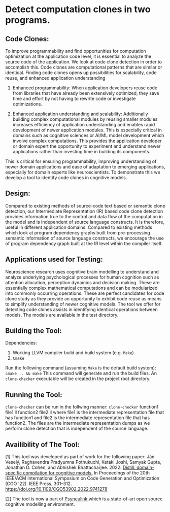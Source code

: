 # Detect computation clones in two programs.

## Code Clones:
To improve programmability and find opportunities for computation optimization at the application code level, it is essential to analyze the source code of the application. We look at code clone detection in order to accomplish this. Code clones are computational patterns that are similar or identical. Finding code clones opens up possibilities for scalability, code reuse, and enhanced application understanding

1. Enhanced programmability: When application developers reuse code from libraries that have already been extensively optimized, they save time and effort by not having to rewrite code or investigate optimizations.

2. Enhanced application understanding and scalability: Additionally building complex computational modules by reusing smaller modules increases efficiency of application understanding and enables rapid development of newer application modules. This is especially critical in domains such as cognitive sciences or AI/ML model development which involve complex computations. This provides the application developer or domain expert the opportunity to experiment and understand newer applications rather than investing time in building its components.

This is critical for ensuring programmability, improving understanding of newer domain applications and ease of adaptation to emerging applications, especially for domain experts like neuroscientists. To demonstrate this we develop a tool to identify code clones in cognitive models. 

## Design: 
Compared to existing methods of source-code text based or semantic clone detection, our Intermediate Representation (IR) based code clone detection provides information true to the control and data flow of the computation in the model and is independent of source language constructs. It is therefore, useful in different application domains. Compared to existing methods which look at program dependency graphs built from pre-processing semantic information of source language constructs, we encourage the use of program dependency graph built at the IR level within the compiler itself. 

## Applications used for Testing:
Neuroscience research uses cognitive brain modelling to understand and analyze underlying psychological processes for human cognition such as attention allocation, perception dynamics and decision making. These are essentially complex mathematical computations and can be modularized into commonly occurring operations. These are perfect candidates for code clone study as they provide an opportunity to exhibit code reuse as means to simplify understanding of newer cognitive models. The tool we offer for detecting code clones assists in identifying identical operations between models. The models are available in the test directory.

## Building the Tool:
Dependencies:
1. Working LLVM compiler build and build system (e.g. `Make`)
2. `Cmake`

Run the following command (assuming `Make` is the default build system):
`cmake .. && make`
This command will generate and run the build files. An `clone-checker` executable will be created in the project root directory.

## Running the Tool:
`clone-checker` can be run in the follwing manner:
`clone-checker` function1 file1.ll function2 file2.ll 
where file1 is the intermediate representation file that has function1 and file2 is the intermediate representation file that has function2. The files are the intermediate representation dumps as we perform clone detection that is independent of the source language.

## Availibility of The Tool:
[1] This tool was developed as part of work for the following paper: 
Ján Veselý, Raghavendra Pradyumna Pothukuchi, Ketaki Joshi, Samyak Gupta, Jonathan D. Cohen, and Abhishek Bhattacharjee. 2022. [Distill: domain-specific compilation for cognitive models.](https://dl.acm.org/doi/abs/10.1109/CGO53902.2022.9741278) In Proceedings of the 20th IEEE/ACM International Symposium on Code Generation and Optimization (CGO '22). IEEE Press, 301–312. https://doi.org/10.1109/CGO53902.2022.9741278

[2] The tool is now a part of [Psyneulink](https://princetonuniversity.github.io/PsyNeuLink/),which is a state-of-art
open source cognitive modelling environment.
